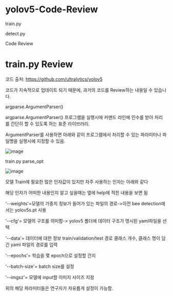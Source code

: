 # yolov5-Code-Review

train.py

detect.py 

Code Review

# train.py Review

코드 출처: https://github.com/ultralytics/yolov5 

코드가 지속적으로 업데이트 되기 때문에, 과거의 코드를  Review하는 내용일 수 있습니다.

argparse.ArgumentParser()

argparse.ArgumentParser() 프로그램을 실행시에 커맨드 라인에 인수를 받아 처리를 간단히 할 수 있도록 하는 표준 라이브러리.

ArgumentParser를 사용하면 아래와 같이 프로그램에서 처리할 수 있는 파라미터나 파일명을 실행시에 지정할 수 있음.

![image](https://user-images.githubusercontent.com/104436260/209034184-64bc45a7-f2e8-422f-9ab7-50f0a3145896.png)

train.py parse_opt

![image](https://user-images.githubusercontent.com/104436260/209034405-c9529182-eb48-4ce2-a4fd-d7f7d23ee9b2.png)

모델 Train에 필요한 많은 인자값이 있지만 자주 사용하는 인자는 아래와 같다

해당 인자가 어떠한 내용인지 알고 싶을때는 옆에 help에 적힌 내용을 보면 됨

'--weights'=모델의 가중치 정보가 들어가 있는 파일의 경로->이전 bee detection에서는 yolov5s.pt 사용

'--cfg'= 모델의 구조를 의미함-> yolov5 폴더에 데이터 구조가 명시된 yaml파일을 선택

'--data'= 데이터에 대한 정보 train/validation/test 경로 클래스 개수, 클래스 명이 담긴 yaml 파일의 경로를 입력

'--epochs'= 학습을 몇 epoch으로 설정할 건지

'--batch-size'= batch size를 설정

'--imgsz'= 모델에 input할 이미지 사이즈 지정

위의 해당 파라미터들은 연구자가 자유롭게 설정이 가능함.



